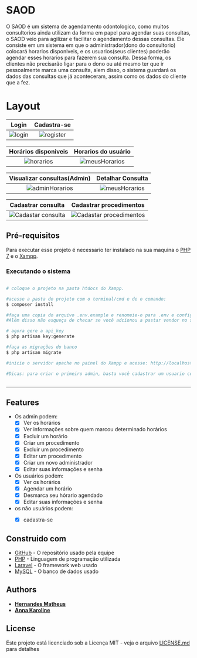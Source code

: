 

# SAOD

 O SAOD é um sistema de agendamento odontologico, como muitos consultorios ainda utilizam da forma em papel para agendar suas consultas, o SAOD veio para agilizar e facilitar o agendamento dessas consultas. Ele consiste em um sistema em que o administrador(dono do consultorio) colocará horarios disponiveis, e os usuarios(seus clientes) poderão agendar esses horarios para fazerem sua consulta. Dessa forma, os clientes não precisarão ligar para o dono ou até mesmo ter que ir pessoalmente marca uma consulta, alem disso, o sistema guardará os dados das consultas que já aconteceram, assim como os dados do cliente que a fez.


# Layout
   Login            |  Cadastra-se
:-------------------------:|:-------------------------:
![login](https://github.com/Hernandes-Silva/Saod-1/blob/main/imgsGit/login.png)  |  ![register](https://github.com/Hernandes-Silva/Saod-1/blob/main/imgsGit/register.png)

Horários disponiveis            |  Horarios do usuário
:-------------------------:|:-------------------------:
![horarios](https://github.com/Hernandes-Silva/Saod-1/blob/main/imgsGit/horarios.png)  |  ![meusHorarios](https://github.com/Hernandes-Silva/Saod-1/blob/main/imgsGit/meusHorarios.png)

 Visualizar consultas(Admin)            |  Detalhar Consulta
:-------------------------:|:-------------------------:
![adminHorarios](https://github.com/Hernandes-Silva/Saod-1/blob/main/imgsGit/adminConsultas.png)  |  ![meusHorarios](https://github.com/Hernandes-Silva/Saod-1/blob/main/imgsGit/Detalhar.png)

 Cadastrar consulta        |  Cadastrar procedimentos
:-------------------------:|:-------------------------:
![Cadastar consulta](https://github.com/Hernandes-Silva/Saod-1/blob/main/imgsGit/cadastrarConsultas.png)  |  ![Cadastar procedimentos](https://github.com/Hernandes-Silva/Saod-1/blob/main/imgsGit/cadastrarProcedimentos.png)

## Pré-requisitos

 Para executar esse projeto é necessario ter instalado na sua maquina o [PHP 7](https://www.php.net/downloads) e o [Xampp](https://www.apachefriends.org/pt_br/index.html).

### Executando o sistema

```bash

# coloque o projeto na pasta htdocs do Xampp.

#acesse a pasta do projeto com o terminal/cmd e de o comando:
$ composer install

#faça uma copia do arquivo .env.example e renomeie-o para .env e configure seu banco de dados nele.
#Além disso não esqueça de checar se você adcionou a pastar vendor no seu projeto.

# agora gere a api_key
$ php artisan key:generate

#faça as migrações do banco
$ php artisan migrate

#inicie o servidor apache no painel do Xampp e acesse: http://localhost/'nome da pasta do projeto'/public/

#Dicas: para criar o primeiro admin, basta você cadastrar um usuario comum, depois ir no phpadmin e mudar o campo admin para true



```

---
## Features
- Os admin podem:
   - [x] Ver os horários
   - [X] Ver informações sobre quem marcou determinado horários
   - [x] Excluir um horário
   - [x] Criar um procedimento
   - [x] Excluir um procedimento
   - [x] Editar um procedimento
   - [x] Criar um novo administrador
   - [x] Editar suas informações e senha
- Os usuários podem:
   - [x] Ver os horários
   - [x] Agendar um horário
   - [x] Desmarca seu hórario agendado
   - [x] Editar suas informações e senha
- os não usuários podem:
   - [x] cadastra-se
   


## Construido com
* [GitHub](https://github.com/) - O repositório usado pela equipe
* [PHP](https://www.php.net/downloads) - Linguagem de programação utilizada
* [Laravel](https://laravel.com/) - O framework web usado
* [MySQL](https://www.mysql.com/) - O banco de dados usado


## Authors

* [**Hernandes Matheus**](https://github.com/Hernandes-Silva) 
* [**Anna Karoline**](https://github.com/Anna-Karoline) 


## License

Este projeto está licenciado sob a Licença MIT - veja o arquivo [LICENSE.md](LICENSE.md) para detalhes